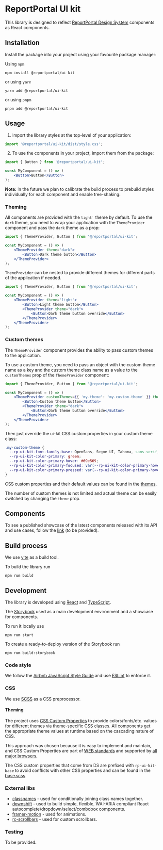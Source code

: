 # ReportPortal UI kit

This library is designed to reflect [ReportPortal Design System](https://www.figma.com/file/gjYQPbeyf4YsH3wZiVKoaj/RP-DS-6) components as React components.

## Installation

Install the package into your project using your favourite package manager:

Using `npm`
```console
npm install @reportportal/ui-kit
```

or using `yarn`
```console
yarn add @reportportal/ui-kit
```

or using `pnpm`
```console
pnpm add @reportportal/ui-kit
```

## Usage

1. Import the library styles at the top-level of your application:

```jsx
import '@reportportal/ui-kit/dist/style.css';
```

2. To use the components in your project, import them from the package:

```jsx
import { Button } from '@reportportal/ui-kit';

const MyComponent = () => (
    <Button>Button</Button>
);
```

**Note:** In the future we plan to calibrate the build process to prebuild styles individually for each component and enable tree-shaking.

### Theming

All components are provided with the `light'` theme by default.
To use the `dark` theme, you need to wrap your application with the `ThemeProvider` component and pass the `dark` theme as a prop:

```jsx
import { ThemeProvider, Button } from '@reportportal/ui-kit';

const MyComponent = () => (
    <ThemeProvider theme="dark">
        <Button>Dark theme button</Button>
    </ThemeProvider>
);
```

`ThemeProvider` can be nested to provide different themes for different parts of the application if needed.

```jsx
import { ThemeProvider, Button } from '@reportportal/ui-kit';

const MyComponent = () => (
    <ThemeProvider theme="light">
        <Button>Light theme button</Button>
        <ThemeProvider theme="dark">
            <Button>Dark theme button override</Button>
        </ThemeProvider>
    </ThemeProvider>
);
```

### Custom themes

The `ThemeProvider` component provides the ability to pass custom themes to the application.

To use a custom theme, you need to pass an object with the custom theme name as a key and the custom theme class name as a value to the `customThemes` prop of the `ThemeProvider` component:

```jsx
import { ThemeProvider, Button } from '@reportportal/ui-kit';

const MyComponent = () => (
    <ThemeProvider customThemes={{ 'my-theme': 'my-custom-theme' }} theme="my-theme">
        <Button>Custom theme button</Button>
        <ThemeProvider theme="dark">
            <Button>Dark theme button override</Button>
        </ThemeProvider>
    </ThemeProvider>
);
```

Then just override the ui-kit CSS custom properties in your custom theme class:

```scss
.my-custom-theme {
  --rp-ui-kit-font-family-base: OpenSans, Segoe UI, Tahoma, sans-serif;
  --rp-ui-kit-color-primary: green;
  --rp-ui-kit-color-primary-hover: #69e569;
  --rp-ui-kit-color-primary-focused: var(--rp-ui-kit-color-primary-hover);
  --rp-ui-kit-color-primary-pressed: var(--rp-ui-kit-color-primary-hover);
}
```

CSS custom properties and their default values can be found in the [themes](./src/assets/styles/themes).

The number of custom themes is not limited and actual theme can be easily switched by changing the `theme` prop.

## Components

To see a published showcase of the latest components released with its API and use cases, follow the [link]() (to be provided).

## Build process

We use [vite](https://vitejs.dev/) as a build tool.

To build the library run
```console
npm run build
```

## Development

The library is developed using [React](https://reactjs.org/) and [TypeScript](https://www.typescriptlang.org/).

The [Storybook](https://storybook.js.org/) used as a main development environment and a showcase for components.

To run it locally use
```console
npm run start
```

To create a ready-to-deploy version of the Storybook run
```console
npm run build:storybook
```

### Code style

We follow the [Airbnb JavaScript Style Guide](https://github.com/airbnb/javascript) and use [ESLint](https://eslint.org/) to enforce it.

### CSS

We use [SCSS](https://sass-lang.com/) as a CSS preprocessor.

#### Theming

The project uses [CSS Custom Properties](https://developer.mozilla.org/en-US/docs/Web/CSS/--*) to provide colors/fonts/etc. values for different themes via theme-specific CSS classes.
All components get the appropriate theme values at runtime based on the cascading nature of CSS.

This approach was chosen because it is easy to implement and maintain, and CSS Custom Properties are part of [WEB standards](https://www.w3.org/TR/css-variables-1/) and supported by [all major browsers](https://developer.mozilla.org/en-US/docs/Web/CSS/--*#browser_compatibility).

The CSS custom properties that come from DS are prefixed with `rp-ui-kit-base` to avoid conflicts with other CSS properties and can be found in the [base.scss](./src/assets/styles/themes/base.scss).

### External libs

- [classnames](https://www.npmjs.com/package/classnames) - used for conditionally joining class names together.
- [downshift](https://www.npmjs.com/package/downshift) - used to build simple, flexible, WAI-ARIA compliant React autocomplete/dropdown/select/combobox components.
- [framer-motion](https://www.npmjs.com/package/framer-motion) - used for animations.
- [rc-scrollbars](https://www.npmjs.com/package/rc-scrollbars) - used for custom scrollbars.

### Testing

To be provided.
